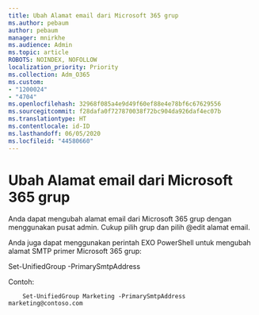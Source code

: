 ```yaml
---
title: Ubah Alamat email dari Microsoft 365 grup
ms.author: pebaum
author: pebaum
manager: mnirkhe
ms.audience: Admin
ms.topic: article
ROBOTS: NOINDEX, NOFOLLOW
localization_priority: Priority
ms.collection: Adm_O365
ms.custom:
- "1200024"
- "4704"
ms.openlocfilehash: 32968f085a4e9d49f60ef88e4e78bf6c67629556
ms.sourcegitcommit: f28dafa0f727870038f72bc904da926daf4ec07b
ms.translationtype: HT
ms.contentlocale: id-ID
ms.lasthandoff: 06/05/2020
ms.locfileid: "44580660"
---
```

# <a name="change-email-address-of-a-microsoft-365-group"></a>Ubah Alamat email dari Microsoft 365 grup

Anda dapat mengubah alamat email dari Microsoft 365 grup dengan menggunakan pusat admin. Cukup pilih grup dan pilih @edit alamat email.

Anda juga dapat menggunakan perintah EXO PowerShell untuk mengubah alamat SMTP primer Microsoft 365 grup:

Set-UnifiedGroup <Group Name> -PrimarySmtpAddress<new SMTP Address>

Contoh:

```
    Set-UnifiedGroup Marketing -PrimarySmtpAddress marketing@contoso.com
```
